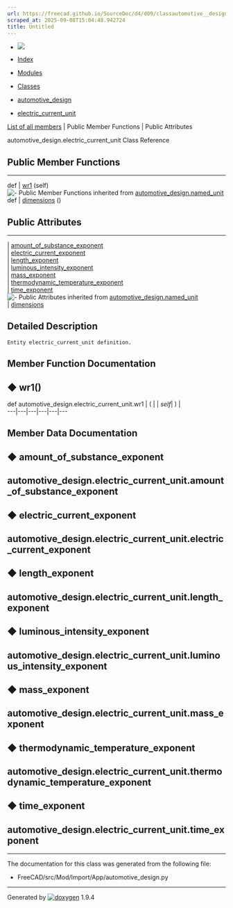 ```yaml
---
url: https://freecad.github.io/SourceDoc/d4/d09/classautomotive__design_1_1electric__current__unit.html
scraped_at: 2025-09-08T15:04:48.942724
title: Untitled
---
```


  * [ ![](https://www.freecad.org/svg/logo-freecad.svg) ](https://freecadweb.org "FreeCAD")
  * [Index](../../index.html "Index")
  * [Modules](../../modules.html "Modules list")
  * [Classes](../../annotated.html "Annotated list")

  * [automotive_design](../../d4/ddf/namespaceautomotive__design.html)
  * [electric_current_unit](../../d4/d09/classautomotive__design_1_1electric__current__unit.html)

[List of all members](../../db/deb/classautomotive__design_1_1electric__current__unit-members.html) | Public Member Functions | Public Attributes

automotive_design.electric_current_unit Class Reference

##  Public Member Functions  
  
---  
def | [wr1](../../d4/d09/classautomotive__design_1_1electric__current__unit.html#a17def693da7e221badd53bd5ec550660) (self)  
![-](../../closed.png) Public Member Functions inherited from
[automotive_design.named_unit](../../dc/d88/classautomotive__design_1_1named__unit.html)  
def | [dimensions](../../dc/d88/classautomotive__design_1_1named__unit.html#a40f731340272ea5a24e11edf955bb41c) ()  
  
##  Public Attributes  
  
---  
|
[amount_of_substance_exponent](../../d4/d09/classautomotive__design_1_1electric__current__unit.html#ab94600cbc4f83d9c5c6483fb2b86caeb)  
|
[electric_current_exponent](../../d4/d09/classautomotive__design_1_1electric__current__unit.html#a7b2c460a386951691c23daae9c074da7)  
|
[length_exponent](../../d4/d09/classautomotive__design_1_1electric__current__unit.html#a5f0f87fbd2686f28bc904360748d26b0)  
|
[luminous_intensity_exponent](../../d4/d09/classautomotive__design_1_1electric__current__unit.html#a67b158f046d9ca88d8b5f4f9fe2cf378)  
|
[mass_exponent](../../d4/d09/classautomotive__design_1_1electric__current__unit.html#a228ada1dcb660a634a02dbe2d5b06e56)  
|
[thermodynamic_temperature_exponent](../../d4/d09/classautomotive__design_1_1electric__current__unit.html#a41f40732a3d3caf0b7b00b1eec8474f7)  
|
[time_exponent](../../d4/d09/classautomotive__design_1_1electric__current__unit.html#a44e0d45407d6fe3937b39a5b660204cc)  
![-](../../closed.png) Public Attributes inherited from
[automotive_design.named_unit](../../dc/d88/classautomotive__design_1_1named__unit.html)  
|
[dimensions](../../dc/d88/classautomotive__design_1_1named__unit.html#a9ae02e600639e046ec9d68ab196ea5ce)  
  
## Detailed Description

    
    
    Entity electric_current_unit definition.

## Member Function Documentation

## ◆ wr1()

def automotive_design.electric_current_unit.wr1  | ( |  | _self_| ) |   
---|---|---|---|---|---  
  
## Member Data Documentation

## ◆ amount_of_substance_exponent

automotive_design.electric_current_unit.amount_of_substance_exponent  
---  
  
## ◆ electric_current_exponent

automotive_design.electric_current_unit.electric_current_exponent  
---  
  
## ◆ length_exponent

automotive_design.electric_current_unit.length_exponent  
---  
  
## ◆ luminous_intensity_exponent

automotive_design.electric_current_unit.luminous_intensity_exponent  
---  
  
## ◆ mass_exponent

automotive_design.electric_current_unit.mass_exponent  
---  
  
## ◆ thermodynamic_temperature_exponent

automotive_design.electric_current_unit.thermodynamic_temperature_exponent  
---  
  
## ◆ time_exponent

automotive_design.electric_current_unit.time_exponent  
---  
  
* * *

The documentation for this class was generated from the following file:

  * FreeCAD/src/Mod/Import/App/automotive_design.py

* * *

Generated by
[![doxygen](../../doxygen.svg)](https://www.doxygen.org/index.html) 1.9.4

